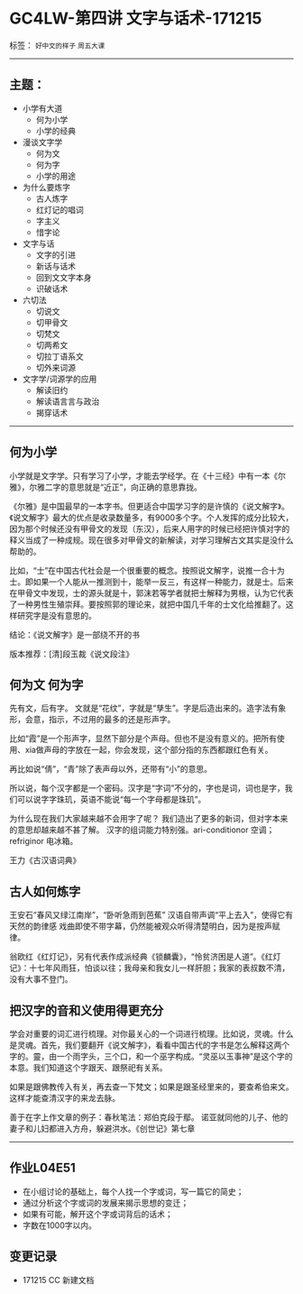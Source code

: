 # GC4LW-第四讲 文字与话术-171215

标签： `好中文的样子` `周五大课`

---

## 主题：
- 小学有大道
  - 何为小学 
  - 小学的经典 
- 漫谈文字学
  - 何为文 
  - 何为字 
  - 小学的用途 
- 为什么要炼字
  - 古人炼字 
  - 红灯记的唱词 
  - 字主义 
  - 惜字论 
- 文字与话
  - 文字的引进 
  - 新话与话术 
  - 回到⽂文字本身 
  - 识破话术 
- 六切法
  - 切说文 
  - 切甲骨文 
  - 切梵文 
  - 切两希文 
  - 切拉丁语系文
  - 切外来词源
- 文字学/词源学的应用 
  - 解读旧约 
  - 解读语⾔言与政治 
  - 揭穿话术 


- - -
## 何为小学 
小学就是文字学。只有学习了小学，才能去学经学。在《十三经》中有一本《尔雅》，尔雅二字的意思就是“近正”，向正确的意思靠拢。

《尔雅》是中国最早的一本字书。但更适合中国学习字的是许慎的《说文解字》。《说文解字》最大的优点是收录数量多，有9000多个字。个人发挥的成分比较大，因为那个时候还没有甲骨文的发现（东汉），后来人用字的时候已经把许慎对字的释义当成了一种成规。现在很多对甲骨文的新解读，对学习理解古文其实是没什么帮助的。

比如，“士”在中国古代社会是一个很重要的概念。按照说文解字，说推一合十为士。即如果一个人能从一推测到十，能举一反三，有这样一种能力，就是士。后来在甲骨文中发现，士的源头就是十，郭沫若等学者就把士解释为男根，认为它代表了一种男性生殖崇拜。要按照郭的理论来，就把中国几千年的士文化给推翻了。这样研究字是没有意思的。

结论：《说文解字》是一部绕不开的书

版本推荐：[清]段玉裁《说文段注》

## 何为文 何为字 
先有文，后有字。
文就是“花纹”，字就是“孳生”。字是后造出来的。造字法有象形，会意，指示，不过用的最多的还是形声字。

比如“霞”是一个形声字，显然下部分是个声母。但也不是没有意义的。把所有使用、xia做声母的字放在一起，你会发现，这个部分指的东西都跟红色有关。

再比如说“倩”，“青”除了表声母以外，还带有“小”的意思。

所以说，每个汉字都是一个密码。汉字是“字词”不分的，字也是词，词也是字，我们可以说字字珠玑，英语不能说“每一个字母都是珠玑”。

为什么现在我们大家越来越不会用字了呢？
我们造出了更多的新词，但对字本来的意思却越来越不甚了解。
汉字的组词能力特别强。ari-conditionor 空调；refriginor 电冰箱。

王力《古汉语词典》

## 古人如何炼字

王安石“春风又绿江南岸”，“卧听急雨到芭蕉”
汉语自带声调“平上去入”，使得它有天然的韵律感
戏曲即使不带字幕，仍然能被观众听得清楚明白，因为是按声赋律。

翁欧红《红灯记》，另有代表作成派经典《锁麟囊》，“怜贫济困是人道”。《红灯记》：十七年风雨狂，怕谈以往；我母亲和我女儿一样肝胆；我家的表叔数不清，没有大事不登门。

## 把汉字的音和义使用得更充分
学会对重要的词汇进行梳理。对你最关心的一个词进行梳理。比如说，灵魂。什么是灵魂。首先，我们要翻开《说文解字》，看看中国古代的字书是怎么解释这两个字的。靈，由一个雨字头，三个口，和一个巫字构成。“灵巫以玉事神”是这个字的本意。我们知道这个字跟天、跟祭祀有关系。

如果是跟佛教传入有关，再去查一下梵文；如果是跟圣经里来的，要查希伯来文。这样才能查清汉字的来龙去脉。

善于在字上作文章的例子：春秋笔法：郑伯克段于鄢。
诺亚就同他的儿子、他的妻子和儿妇都进入方舟，躲避洪水。《创世记》第七章


- - -
## 作业L04E51
  - 在小组讨论的基础上，每个人找一个字或词，写一篇它的简史；
  - 通过分析这个字或词的发展来揭示思想的变迁；
  - 如果有可能，解开这个字或词背后的话术；
  - 字数在1000字以内。
  
## 变更记录
- 171215 CC 新建文档
